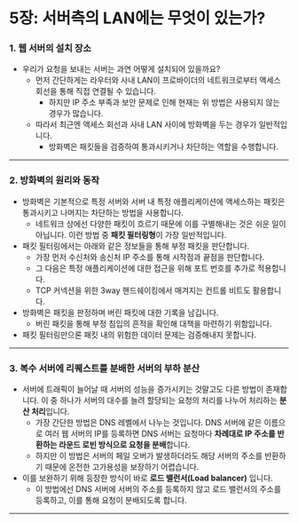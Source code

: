 # 5장: 서버측의 LAN에는 무엇이 있는가?

### 1. 웹 서버의 설치 장소

- 우리가 요청을 보내는 서버는 과연 어떻게 설치되어 있을까요?
    - 먼저 간단하게는 라우터와 사내 LAN이 프로바이더의 네트워크로부터 액세스 회선을 통해 직접 연결될 수 있습니다.
        - 하지만 IP 주소 부족과 보안 문제로 인해 현재는 위 방법은 사용되지 않는 경우가 많습니다.
    - 따라서 최근엔 액세스 회선과 사내 LAN 사이에 방화벽을 두는 경우가 일반적입니다.
        - 방화벽은 패킷들을 검증하여 통과시키거나 차단하는 역할을 수행합니다.

---

### 2. 방화벽의 원리와 동작

- 방화벽은 기본적으로 특정 서버와 서버 내 특정 애플리케이션에 액세스하는 패킷은 통과시키고 나머지는 차단하는 방법을 사용합니다.
    - 네트워크 상에선 다양한 패킷이 흐르기 때문에 이를 구별해내는 것은 쉬운 일이 아닙니다. 이런 방법 중 **패킷 필터링형**이 가장 일반적입니다.
- 패킷 필터링에서는 아래와 같은 정보들을 통해 부정 패킷을 판단합니다.
    - 가장 먼저 수신처와 송신처 IP 주소를 통해 시작점과 끝점을 판단합니다.
    - 그 다음은 특정 애플리케이션에 대한 접근을 위해 포트 번호를 추가로 적용합니다.
    - TCP 커넥션을 위한 3way 핸드쉐이킹에서 매겨지는 컨트롤 비트도 활용합니다.
- 방화벽은 패킷을 판정하며 버린 패킷에 대한 기록을 남깁니다.
    - 버린 패킷을 통해 부정 침입의 흔적을 확인해 대책을 마련하기 위함입니다.
- 패킷 필터링만으론 패킷 내의 위험한 데이터 문제는 검증해내지 못합니다.

---

### 3. 복수 서버에 리퀘스트를 분배한 서버의 부하 분산

- 서버에 트래픽이 늘어날 때 서버의 성능을 증가시키는 것말고도 다른 방법이 존재합니다. 이 중 하나가 서버의 대수를 늘려 할당되는 요청의 처리를 나누어 처리하는 **분산 처리**입니다.
    - 가장 간단한 방법은 DNS 레벨에서 나누는 것입니다. DNS 서버에 같은 이름으로 여러 웹 서버의 IP를 등록하면 DNS 서버는 요청마다 **차례대로 IP 주소를 반환하는 라운드 로빈 방식으로 요청을 분배**합니다.
    - 하지만 이 방법은 서버의 페일 오버가 발생하더라도 해당 서버의 주소를 반환하기 때문에 온전한 고가용성을 보장하기 어렵습니다.
- 이를 보완하기 위해 등장한 방식이 바로 **로드 밸런서(Load balancer)** 입니다.
    - 이 방법에선 DNS 서버에 서버의 주소를 등록하지 않고 로드 밸런서의 주소를 등록하고, 이를 통해 요청이 분배되도록 합니다.

---